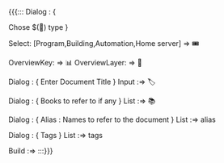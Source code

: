 {{{:::
Dialog : {

Chose $(🎫) type 
}

Select: [Program,Building,Automation,Home server] => 🎟️

OverviewKey: => 📊
OverviewLayer: => 🎫

Dialog : {
Enter Document Title 
}
Input :=> 🏷️

Dialog : {
Books to refer to if any
}
List :=> 📚

Dialog : {
Alias : 
Names to refer to the document
}
List :=> alias

Dialog : {
Tags 
}
List :=> tags

Build :=>
:::}}}